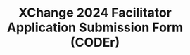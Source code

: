 ---
title: XChange 2024 Facilitator Application Submission Form (CODEr)
redirect_to: https://docs.google.com/forms/d/e/1FAIpQLSfo9esxiH-jPNWmOvEghY9dfHWadUmYiFJxaIp4KKaNkCU_GQ/viewform?usp=sf_link
redirect_from: 
  - /XC24CODErFaciSubmissionForm
  - /xc24coderfacisubmissionform
---